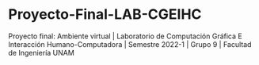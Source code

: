 # Proyecto-Final-LAB-CGEIHC
Proyecto final: Ambiente virtual | Laboratorio de Computación Gráfica E Interacción Humano-Computadora | Semestre 2022-1 | Grupo 9 | Facultad de Ingeniería UNAM
